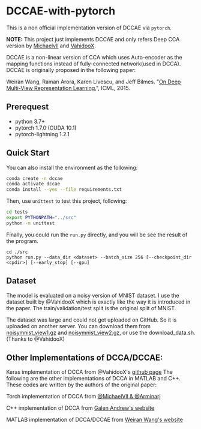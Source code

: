 # DCCAE-with-pytorch
This is a non official implementation version of DCCAE via `pytorch`.

**NOTE:** This project just implements DCCAE and only refers Deep CCA version by [Michaelvll](https://github.com/Michaelvll/DeepCCA) and [VahidooX](https://github.com/VahidooX/DeepCCA).

DCCAE is a non-linear version of CCA which uses Auto-encoder as the mapping functions instead of fully-connected network(used in DCCA). DCCAE is originally proposed in the following paper:

Weiran Wang, Raman Arora, Karen Livescu, and Jeff Bilmes. "[On Deep Multi-View Representation Learning.](http://proceedings.mlr.press/v37/wangb15.pdf)", ICML, 2015.


## Prerequest

* python 3.7+
* pytorch 1.7.0 (CUDA 10.1)
* pytorch-lightning 1.2.1


## Quick Start

You can also install the environment as the following:
```bash
conda create -n dccae
conda activate dccae
conda install --yes --file requirements.txt
```

Then, use `unittest` to test this project, following:

```bash
cd tests
export PYTHONPATH="../src"
python -m unittest
```

Finally, you could run the `run.py` directly, and you will be see the result of the program.
```
cd ./src
python run.py --data_dir <dataset> --batch_size 256 [--checkpoint_dir <cpdir>] [--early_stop] [--gpu]
```


## Dataset
The model is evaluated on a noisy version of MNIST dataset. I use the dataset built by @VahidooX which is exactly like the way it is introduced in the paper. The train/validation/test split is the original split of MNIST.

The dataset was large and could not get uploaded on GitHub. So it is uploaded on another server. You can download them from [noisymnist_view1.gz](https://www2.cs.uic.edu/~vnoroozi/noisy-mnist/noisymnist_view1.gz) and [noisymnist_view2.gz](https://www2.cs.uic.edu/~vnoroozi/noisy-mnist/noisymnist_view2.gz), or use the download_data.sh. (Thanks to @VahidooX)


## Other Implementations of DCCA/DCCAE:

Keras implementation of DCCA from @VahidooX's [github page](https://github.com/VahidooX) The following are the other implementations of DCCA in MATLAB and C++. These codes are written by the authors of the original paper:

Torch implementation of DCCA from [@MichaelVll & @Arminarj](https://github.com/Michaelvll/DeepCCA)

C++ implementation of DCCA from [Galen Andrew's website](https://homes.cs.washington.edu/~galen/)

MATLAB implementation of DCCA/DCCAE from [Weiran Wang's website](http://ttic.uchicago.edu/~wwang5/dccae.html)
